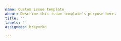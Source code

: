 ```yaml
---
name: Custom issue template
about: Describe this issue template's purpose here.
title: ''
labels: ''
assignees: brkyvrkn

---
```




